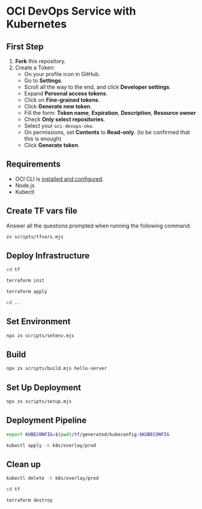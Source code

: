 # OCI DevOps Service with Kubernetes

## First Step

1. **Fork** this repository.
2. Create a Token:
    - On your profile icon in GitHub.
    - Go to **Settings**.
    - Scroll all the way to the end, and click **Developer settings**.
    - Expand **Personal access tokens**.
    - Click on **Fine-grained tokens**.
    - Click **Generate new token**.
    - Fill the form: **Token name**, **Expiration**, **Description**, **Resource owner**
    - Check **Only select repositories**.
    - Select your `oci-devops-oke`.
    - On permissions, set **Contents** to **Read-only**. (to be confirmed that this is enough)
    - Click **Generate token**.

## Requirements

- OCI CLI is [installed and configured](https://docs.oracle.com/en-us/iaas/Content/API/SDKDocs/cliinstall.htm).
- Node.js
- Kubectl

## Create TF vars file

Answer all the questions prompted when running the following command:
```bash
zx scripts/tfvars.mjs
```

## Deploy Infrastructure

```bash
cd tf
```

```bash
terraform init
```

```bash
terraform apply
```

```bash
cd ..
```

## Set Environment

```bash
npx zx scripts/setenv.mjs
```

## Build

```bash
npx zx scripts/build.mjs hello-server
```

## Set Up Deployment

```bash
npx zx scripts/setup.mjs
```

## Deployment Pipeline

```bash
export KUBECONFIG=$(pwd)/tf/generated/kubeconfig:$KUBECONFIG
```

```bash
kubectl apply -k k8s/overlay/prod
```

## Clean up

```bash
kubectl delete -k k8s/overlay/prod
```

```bash
cd tf
```

```bash
terraform destroy
```